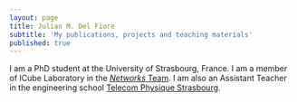 ```yaml
---
layout: page
title: Julian M. Del Fiore
subtitle: 'My publications, projects and teaching materials'
published: true
---
```



I am a PhD student at the University of Strasbourg, France. I am a member of ICube Laboratory in the [*Networks* Team](http://icube-reseaux.unistra.fr/fr/index.php/Accueil). I am also an Assistant Teacher in the engineering school [Telecom Physique Strasbourg](http://www.telecom-physique.fr/). 
